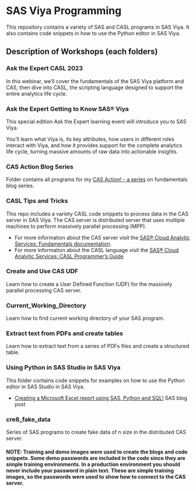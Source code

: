 # SAS Viya Programming
This repository contains a variety of SAS and CASL programs in SAS Viya. It also contains code snippets in how to use the Python editor in SAS Viya.

## Description of Workshops (each folders)

### Ask the Expert CASL 2023
In this webinar, we’ll cover the fundamentals of the SAS Viya platform and CAS, then dive into CASL, the scripting language designed to support the entire analytics life cycle.

### Ask the Expert Getting to Know SAS® Viya
This special edition Ask the Expert learning event will introduce you to SAS Viya.

You’ll learn what Viya is, its key attributes, how users in different roles interact with Viya, and how it provides support for the complete analytics life cycle, turning massive amounts of raw data into actionable insights.

### CAS Action Blog Series
Folder contains all programs for my [CAS Action! - a series](https://blogs.sas.com/content/sgf/2021/08/06/cas-action-a-series-on-fundamentals/) on fundamentals blog series.

### CASL Tips and Tricks
This repo includes a variety CASL code snippets to process data in the CAS server in SAS Viya. The CAS server is distributed server that uses multiple machines to perform massively parallel processing (MPP). 

- For more information about the CAS server visit the [SAS® Cloud Analytic Services: Fundamentals documentation](https://go.documentation.sas.com/doc/en/pgmsascdc/default/casfun/titlepage.htm).
- For more information about the CASL language visit the [SAS® Cloud Analytic Services: CASL Programmer’s Guide](https://go.documentation.sas.com/doc/en/pgmsascdc/default/caslpg/titlepage.htm)

### Create and Use CAS UDF
Learn how to create a User Defined Function (UDF) for the massively parallel processing CAS server.

### Current_Working_Directory
Learn how to find current working directory of your SAS program.

### Extract text from PDFs and create tables
Learn how to extract text from a series of PDFs files and create a structured table.

### Using Python in SAS Studio in SAS Viya
This folder contains code snippets for examples on how to use the Python editor in SAS Studio in SAS Viya.
- [Creating a Microsoft Excel report using SAS, Python and SQL!](https://blogs.sas.com/content/sgf/2022/12/22/creating-a-microsoft-excel-report-using-sas-python-and-sql/) SAS blog post


### cre8_fake_data
Series of SAS programs to create fake data of n size in the distributed CAS server.

#### NOTE: Training and demo images were used to create the blogs and code snippets. Some demo passwords are included in the code since they are simple training environments. In a production environment you should never include your password in plain text. These are simple training images, so the passwords were used to show how to connect to the CAS server.



